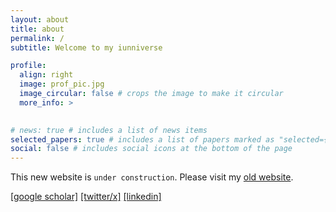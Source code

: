 ```yaml
---
layout: about
title: about
permalink: /
subtitle: Welcome to my iunniverse

profile:
  align: right
  image: prof_pic.jpg
  image_circular: false # crops the image to make it circular
  more_info: >
    

# news: true # includes a list of news items
selected_papers: true # includes a list of papers marked as "selected={true}"
social: false # includes social icons at the bottom of the page
---
```

This new website is `under construction`. Please visit my [old website](https://ktio89.weebly.com/).

[[google scholar]](https://scholar.google.com/citations?user=xF6qLHsAAAAJ&hl=en)  [[twitter/x]](https://x.com/kaiiunnong)  [[linkedin]](https://www.linkedin.com/in/ktio89/)